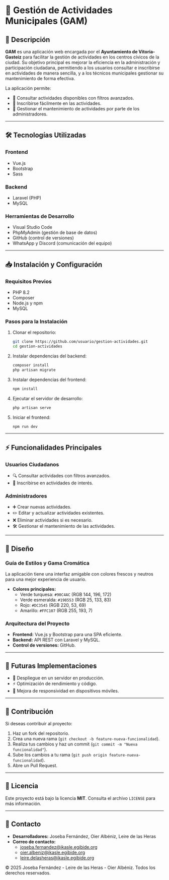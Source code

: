 # 🌆 Gestión de Actividades Municipales (GAM)

## 📌 Descripción  
**GAM** es una aplicación web encargada por el **Ayuntamiento de Vitoria-Gasteiz** para facilitar la gestión de actividades en los centros cívicos de la ciudad. Su objetivo principal es mejorar la eficiencia en la administración y participación ciudadana, permitiendo a los usuarios consultar e inscribirse en actividades de manera sencilla, y a los técnicos municipales gestionar su mantenimiento de forma efectiva.  

La aplicación permite:  
- 📅 Consultar actividades disponibles con filtros avanzados.  
- 📝 Inscribirse fácilmente en las actividades.  
- 🔧 Gestionar el mantenimiento de actividades por parte de los administradores.  

---

## 🛠️ Tecnologías Utilizadas  

### **Frontend**  
- Vue.js  
- Bootstrap  
- Sass  

### **Backend**  
- Laravel (PHP)  
- MySQL  

### **Herramientas de Desarrollo**  
- Visual Studio Code  
- PhpMyAdmin (gestión de base de datos)  
- GitHub (control de versiones)  
- WhatsApp y Discord (comunicación del equipo)  

---

## 📥 Instalación y Configuración  

### **Requisitos Previos**  
- PHP 8.2  
- Composer  
- Node.js y npm  
- MySQL  

### **Pasos para la Instalación**  
1. Clonar el repositorio:  
   ```sh
   git clone https://github.com/usuario/gestion-actividades.git
   cd gestion-actividades
   ```  
2. Instalar dependencias del backend:  
   ```sh
   composer install
   php artisan migrate
   ```  
3. Instalar dependencias del frontend:  
   ```sh
   npm install
   ```  
4. Ejecutar el servidor de desarrollo:  
   ```sh
   php artisan serve
   ```  
5. Iniciar el frontend:  
   ```sh
   npm run dev
   ```  

---

## ⚡ Funcionalidades Principales  

### **Usuarios Ciudadanos**  
- 🔍 Consultar actividades con filtros avanzados.  
- 📝 Inscribirse en actividades de interés.  

### **Administradores**  
- ➕ Crear nuevas actividades.  
- ✏️ Editar y actualizar actividades existentes.  
- ❌ Eliminar actividades si es necesario.  
- 🛠️ Gestionar el mantenimiento de las actividades.  

---

## 🎨 Diseño  

### **Guía de Estilos y Gama Cromática**  
La aplicación tiene una interfaz amigable con colores frescos y neutros para una mejor experiencia de usuario.  

- **Colores principales:**  
  - Verde turquesa: `#90C4AC` (RGB 144, 196, 172)  
  - Verde esmeralda: `#198553` (RGB 25, 133, 83)  
  - Rojo: `#DC3545` (RGB 220, 53, 69)  
  - Amarillo: `#FFC107` (RGB 255, 193, 7)  

### **Arquitectura del Proyecto**  
- **Frontend:** Vue.js y Bootstrap para una SPA eficiente.  
- **Backend:** API REST con Laravel y MySQL.  
- **Control de versiones:** GitHub.  

---

## 🔮 Futuras Implementaciones  
- 📌 Despliegue en un servidor en producción.  
- ⚡ Optimización de rendimiento y código.  
- 📱 Mejora de responsividad en dispositivos móviles.  

---

## 👥 Contribución  
Si deseas contribuir al proyecto:  
1. Haz un fork del repositorio.  
2. Crea una nueva rama (`git checkout -b feature-nueva-funcionalidad`).  
3. Realiza tus cambios y haz un commit (`git commit -m "Nueva funcionalidad"`).  
4. Sube los cambios a tu rama (`git push origin feature-nueva-funcionalidad`).  
5. Abre un Pull Request.  

---

## 📜 Licencia  
Este proyecto está bajo la licencia **MIT**. Consulta el archivo `LICENSE` para más información.  

---

## 📧 Contacto  
- **Desarrolladores:** Joseba Fernández, Oier Albéniz, Leire de las Heras  
- **Correo de contacto:**  
    - joseba.fernandez@ikasle.egibide.org  
    - oier.albeniz@ikasle.egibide.org  
    - leire.delasheras@ikasle.egibide.org  

© 2025 Joseba Fernández - Leire de las Heras - Oier Albéniz. Todos los derechos reservados.  

